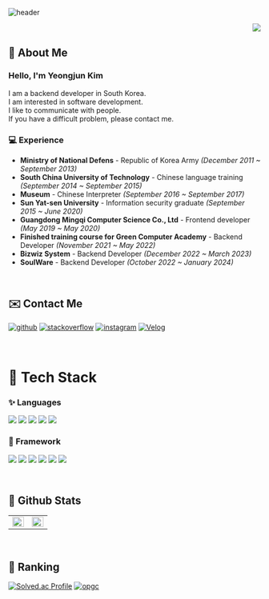 <div>
  
  <!--Header-->
  ![header](https://capsule-render.vercel.app/api?type=waving&color=gradient&height=300&section=header&text=Hi%20There%20%F0%9F%A4%97)
  
</div>

<div align="right">
<img src="https://komarev.com/ghpvc/?username=nine03&&style=flat-square" align="right" />
</div>  

<br/>  

## 👀 About Me
### Hello, I'm Yeongjun Kim

I am a backend developer in South Korea. </br>
I am interested in software development. </br>
I like to communicate with people. </br>
If you have a difficult problem, please contact me.

### 💻 Experience
- **Ministry of National Defens** - Republic of Korea Army *(December 2011 ~ September 2013)*
- **South China University of Technology** - Chinese language training *(September 2014 ~ September 2015)*
- **Museum** - Chinese Interpreter *(September 2016 ~ September 2017)*
- **Sun Yat-sen University** - Information security graduate *(September 2015 ~ June 2020)*
- **Guangdong Mingqi Computer Science Co., Ltd** - Frontend developer *(May 2019 ~ May 2020)*
- **Finished training course for Green Computer Academy** - Backend Developer *(November 2021 ~ May 2022)*
- **Bizwiz System** - Backend Developer *(December 2022 ~ March 2023)*
- **SoulWare** - Backend Developer *(October 2022 ~ January 2024)*
  
</br>

## ✉️ Contact Me
<p>
<a href="https://github.com/nine03" target="_blank"><img src=https://img.shields.io/badge/github-%2324292e.svg?&style=for-the-badge&logo=github&logoColor=white alt=github style="margin-bottom: 5px;" /></a>
<a href="https://stackoverflow.com/users/10490779" target="_blank"><img src=https://img.shields.io/badge/stackoverflow-%23F28032.svg?&style=for-the-badge&logo=stackoverflow&logoColor=white alt=stackoverflow style="margin-bottom: 5px;" /></a>
<a href="https://instagram.com/yeongjun91" target="_blank"><img src=https://img.shields.io/badge/instagram-%23000000.svg?&style=for-the-badge&logo=instagram&logoColor=white alt=instagram style="margin-bottom: 5px;" /></a>
<a href="https://velog.io/@youngjun_10" target="_blank"><img src=https://img.shields.io/badge/Velog-20C997?&style=for-the-badge&logo=velog&logoColor=white alt=Velog style="margin-bottom: 5px;" /></a>
</p>

</br>

# 🧱 Tech Stack
### ✨ Languages
<p>
<img src="https://img.shields.io/badge/C-A8B9CC?style=for-the-badge&logo=C&logoColor=white"/> 
<img src="https://img.shields.io/badge/C++-00599C?style=for-the-badge&logo=C%2B%2B&logoColor=white"/> 
<img src="https://img.shields.io/badge/java-007396?style=for-the-badge&logo=java&logoColor=white"/> 
<img src="https://img.shields.io/badge/JavaScript-F7DF1E?style=for-the-badge&logo=javascript&logoColor=black"/> 
<img src="https://img.shields.io/badge/Python-3776AB?style=for-the-badge&logo=Python&logoColor=white"/>

</p>

### 🔭 Framework
<p>
<img src="https://img.shields.io/badge/Vue.js-4FC08D?style=for-the-badge&logo=Vue.js&logoColor=white"/>
<img src="https://img.shields.io/badge/React-61DAFB?style=for-the-badge&logo=React&logoColor=black"/>
<img src="https://img.shields.io/badge/Spring-6DB33F?style=for-the-badge&logo=Spring&logoColor=white"/>
<img src="https://img.shields.io/badge/Node.js-339933?style=for-the-badge&logo=Node.js&logoColor=white"/>
<img src="https://img.shields.io/badge/TensorFlow-FF6F00?style=for-the-badge&logo=TensorFlow&logoColor=white">
<img src="https://img.shields.io/badge/opencv-5C3EE8?style=for-the-badge&logo=opencv&logoColor=black">

</p>

</br>

## 🤔 Github Stats  
<table><tr><td valign="top" width="50%">

<img src="https://github-readme-stats.vercel.app/api?username=nine03&show_icons=true&count_private=true&hide_border=true" align="left" style="width: 100%" />

</td><td valign="top" width="50%">

<img src="https://github-readme-stats.vercel.app/api/top-langs/?username=nine03&hide_border=true&layout=compact" align="left" style="width: 100%" />

</td></tr></table>  

</div>

</br>

## 📑 Ranking
[![Solved.ac Profile](http://mazassumnida.wtf/api/v2/generate_badge?boj=yeongjun_10)](https://solved.ac/yeongjun_10/) [![opgc](https://api.opgc.me/githubs/users/nine03/tag/?theme=dracula)](https://opgc.me/#/users/nine03)

<br/>  


<!--
**nine03/nine03** is a ✨ _special_ ✨ repository because its `README.md` (this file) appears on your GitHub profile.

Here are some ideas to get you started:

- 🔭 I’m currently working on ...
- 🌱 I’m currently learning ...
- 👯 I’m looking to collaborate on ...
- 🤔 I’m looking for help with ...
- 💬 Ask me about ...
- 📫 How to reach me: ...
- 😄 Pronouns: ...
- ⚡ Fun fact: ...
- ...
-->
